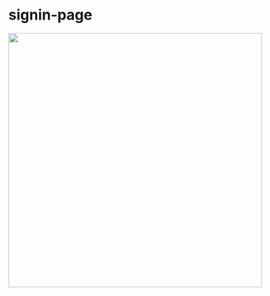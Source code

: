 # signin-page

<img width="500" height="auto" src="https://github.com/priyasakthivel07/signin-page/assets/136974781/595b2ebd-c9d9-439e-9cee-dc2f560116d6.jpg"></img>
